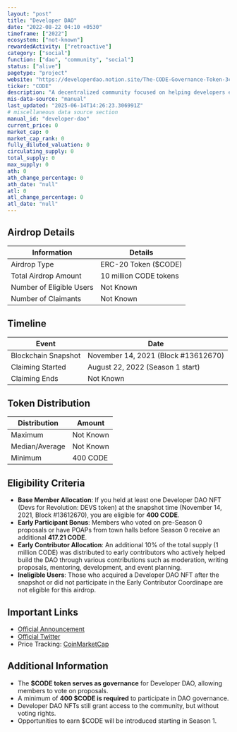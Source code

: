 ```yaml
---
layout: "post"
title: "Developer DAO"
date: "2022-08-22 04:10 +0530"
timeframe: ["2022"]
ecosystem: ["not-known"]
rewardedActivity: ["retroactive"]
category: ["social"]
function: ["dao", "community", "social"]
status: ["alive"]
pagetype: "project"
website: "https://developerdao.notion.site/The-CODE-Governance-Token-3c1e14dbc6bd461fa07978bf37d04fd9"
ticker: "CODE"
description: "A decentralized community focused on helping developers embrace web3 and blockchain technology."
mis-data-source: "manual"
last_updated: "2025-06-14T14:26:23.306991Z"
# miscellaneous data source section
manual_id: "developer-dao"
current_price: 0
market_cap: 0
market_cap_rank: 0
fully_diluted_valuation: 0
circulating_supply: 0
total_supply: 0
max_supply: 0
ath: 0
ath_change_percentage: 0
ath_date: "null"
atl: 0
atl_change_percentage: 0
atl_date: "null"
---
```


## Airdrop Details

| Information              | Details                |
| ------------------------ | ---------------------- |
| Airdrop Type             | ERC-20 Token ($CODE)   |
| Total Airdrop Amount     | 10 million CODE tokens |
| Number of Eligible Users | Not Known              |
| Number of Claimants      | Not Known              |

## Timeline

| Event               | Date                                |
| ------------------- | ----------------------------------- |
| Blockchain Snapshot | November 14, 2021 (Block #13612670) |
| Claiming Started    | August 22, 2022 (Season 1 start)    |
| Claiming Ends       | Not Known                           |

## Token Distribution

| Distribution   | Amount    |
| -------------- | --------- |
| Maximum        | Not Known |
| Median/Average | Not Known |
| Minimum        | 400 CODE  |

## Eligibility Criteria

- **Base Member Allocation**: If you held at least one Developer DAO NFT (Devs for Revolution: DEVS token) at the snapshot time (November 14, 2021, Block #13612670), you are eligible for **400 CODE**.
- **Early Participant Bonus**: Members who voted on pre-Season 0 proposals or have POAPs from town halls before Season 0 receive an additional **417.21 CODE**.
- **Early Contributor Allocation**: An additional 10% of the total supply (1 million CODE) was distributed to early contributors who actively helped build the DAO through various contributions such as moderation, writing proposals, mentoring, development, and event planning.
- **Ineligible Users**: Those who acquired a Developer DAO NFT after the snapshot or did not participate in the Early Contributor Coordinape are not eligible for this airdrop.

## Important Links

- [Official Announcement](https://developerdao.notion.site/The-CODE-Governance-Token-3c1e14dbc6bd461fa07978bf37d04fd9)
- [Official Twitter](https://twitter.com/developer_dao)
- Price Tracking: [CoinMarketCap](https://web.archive.org/web/20230408044655/https://coinmarketcap.com/currencies/developer-dao-code/)

## Additional Information

- The **$CODE token serves as governance** for Developer DAO, allowing members to vote on proposals.
- A minimum of **400 $CODE is required** to participate in DAO governance.
- Developer DAO NFTs still grant access to the community, but without voting rights.
- Opportunities to earn $CODE will be introduced starting in Season 1.